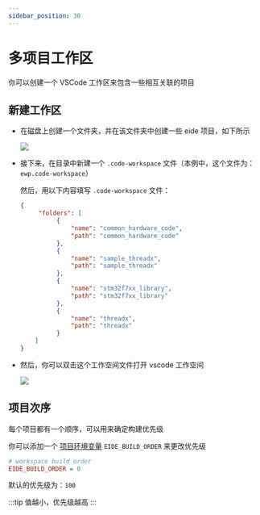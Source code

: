 ```yaml
---
sidebar_position: 30
---
```


# 多项目工作区

你可以创建一个 VSCode 工作区来包含一些相互关联的项目

## 新建工作区

- 在磁盘上创建一个文件夹，并在该文件夹中创建一些 eide 项目，如下所示

  ![](/docs_img/prj_multi_prj_ws_dir.png)

- 接下来，在目录中新建一个 `.code-workspace` 文件（本例中，这个文件为：`ewp.code-workspace`）

  然后，用以下内容填写 `.code-workspace` 文件：

  ```json
  {
       "folders": [
            {
                "name": "common_hardware_code",
                "path": "common_hardware_code"
            },
            {
                "name": "sample_threadx",
                "path": "sample_threadx"
            },
            {
                "name": "stm32f7xx_library",
                "path": "stm32f7xx_library"
            },
            {
                "name": "threadx",
                "path": "threadx"
            }
      ]
  }
  ```

- 然后，你可以双击这个工作空间文件打开 vscode 工作空间

  ![](/docs_img/prj_multi_prj_preview.png)

## 项目次序

每个项目都有一个顺序，可以用来确定构建优先级

你可以添加一个 [项目环境变量](../modules/project_settings#环境变量) `EIDE_BUILD_ORDER` 来更改优先级

```ini
# workspace build order
EIDE_BUILD_ORDER = 0
```

默认的优先级为：`100`

:::tip
值越小，优先级越高
:::
